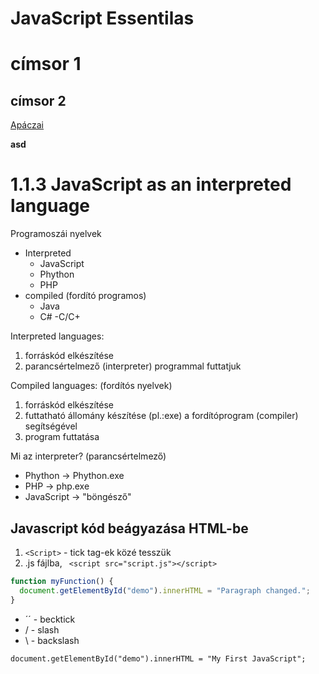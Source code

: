 # JavaScript Essentilas
 
# címsor 1
## címsor 2
[Apáczai](https://apaczai.tmszc.hu/)

**asd**
# 1.1.3 JavaScript as an interpreted language

Programoszái nyelvek

- Interpreted 
    - JavaScript
    - Phython
    - PHP
- compiled (fordító programos) 
    - Java
    - C# 
    -C/C+


Interpreted languages:
 1. forráskód elkészítése
 2. parancsértelmező (interpreter) programmal futtatjuk


Compiled languages: (fordítós nyelvek)
1. forráskód elkészítése
2. futtatható állomány készítése (pl.:exe) a fordítóprogram (compiler) segítségével
3. program futtatása

Mi az interpreter? (parancsértelmező)
- Phython -> Phython.exe
- PHP -> php.exe
- JavaScript -> "böngésző"

## Javascript kód beágyazása HTML-be

1. `<Script>` - tick  tag-ek közé tesszük
2. .js fájlba, ` <script src="script.js"></script>`


```JavaScript
function myFunction() {
  document.getElementById("demo").innerHTML = "Paragraph changed.";
}
```



- ´<asd>´ - becktick
- / - slash
- \ - backslash



```
document.getElementById("demo").innerHTML = "My First JavaScript";
```

